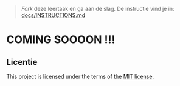 > _Fork_ deze leertaak en ga aan de slag. De instructie vind je in: [docs/INSTRUCTIONS.md](docs/INSTRUCTIONS.md)


<h1> COMING SOOOON !!! </h1>



## Licentie

This project is licensed under the terms of the [MIT license](./LICENSE).
